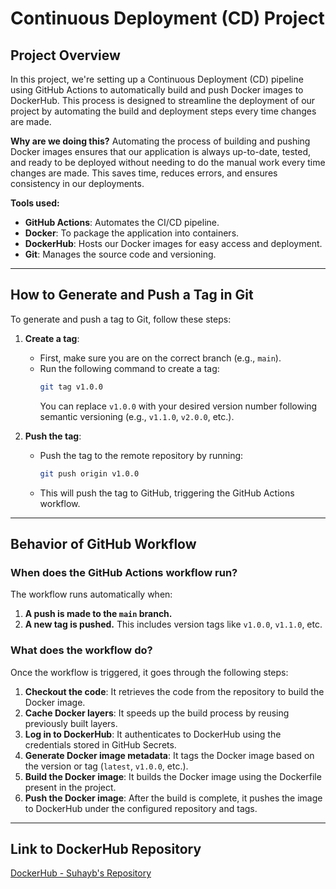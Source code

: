 # Continuous Deployment (CD) Project

## Project Overview

In this project, we're setting up a Continuous Deployment (CD) pipeline using GitHub Actions to automatically build and push Docker images to DockerHub. This process is designed to streamline the deployment of our project by automating the build and deployment steps every time changes are made.

**Why are we doing this?**
Automating the process of building and pushing Docker images ensures that our application is always up-to-date, tested, and ready to be deployed without needing to do the manual work every time changes are made. This saves time, reduces errors, and ensures consistency in our deployments.

**Tools used:**
- **GitHub Actions**: Automates the CI/CD pipeline.
- **Docker**: To package the application into containers.
- **DockerHub**: Hosts our Docker images for easy access and deployment.
- **Git**: Manages the source code and versioning.

---

## How to Generate and Push a Tag in Git

To generate and push a tag to Git, follow these steps:

1. **Create a tag**:
   - First, make sure you are on the correct branch (e.g., `main`).
   - Run the following command to create a tag:
     ```bash
     git tag v1.0.0
     ```
     You can replace `v1.0.0` with your desired version number following semantic versioning (e.g., `v1.1.0`, `v2.0.0`, etc.).

2. **Push the tag**:
   - Push the tag to the remote repository by running:
     ```bash
     git push origin v1.0.0
     ```
   - This will push the tag to GitHub, triggering the GitHub Actions workflow.

---

## Behavior of GitHub Workflow

### When does the GitHub Actions workflow run?

The workflow runs automatically when:
1. **A push is made to the `main` branch.**
2. **A new tag is pushed.** This includes version tags like `v1.0.0`, `v1.1.0`, etc.

### What does the workflow do?

Once the workflow is triggered, it goes through the following steps:
1. **Checkout the code**: It retrieves the code from the repository to build the Docker image.
2. **Cache Docker layers**: It speeds up the build process by reusing previously built layers.
3. **Log in to DockerHub**: It authenticates to DockerHub using the credentials stored in GitHub Secrets.
4. **Generate Docker image metadata**: It tags the Docker image based on the version or tag (`latest`, `v1.0.0`, etc.).
5. **Build the Docker image**: It builds the Docker image using the Dockerfile present in the project.
6. **Push the Docker image**: After the build is complete, it pushes the image to DockerHub under the configured repository and tags.

---

## Link to DockerHub Repository
[DockerHub - Suhayb's Repository](https://hub.docker.com/repository/docker/suhayb02/suhayb/general)

